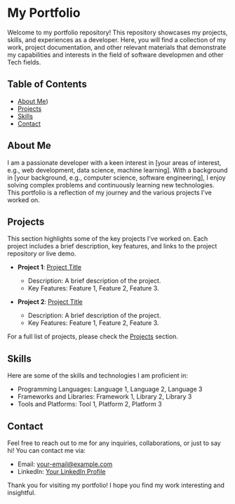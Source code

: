 # My Portfolio

Welcome to my portfolio repository! This repository showcases my projects, skills, and experiences as a developer. Here, you will find a collection of my work, project documentation, and other relevant materials that demonstrate my capabilities and interests in the field of software developmen and other Tech fields.

## Table of Contents
- [About Me](https://mays-m.github.io/portfolio/#about))
- [Projects](#projects)
- [Skills](#skills)
- [Contact](#contact)

## About Me
I am a passionate developer with a keen interest in [your areas of interest, e.g., web development, data science, machine learning]. With a background in [your background, e.g., computer science, software engineering], I enjoy solving complex problems and continuously learning new technologies. This portfolio is a reflection of my journey and the various projects I've worked on.

## Projects
This section highlights some of the key projects I've worked on. Each project includes a brief description, key features, and links to the project repository or live demo.

- **Project 1**: [Project Title](link-to-repo)
  - Description: A brief description of the project.
  - Key Features: Feature 1, Feature 2, Feature 3.

- **Project 2**: [Project Title](link-to-repo)
  - Description: A brief description of the project.
  - Key Features: Feature 1, Feature 2, Feature 3.

For a full list of projects, please check the [Projects](link-to-projects-section) section.

## Skills
Here are some of the skills and technologies I am proficient in:
- Programming Languages: Language 1, Language 2, Language 3
- Frameworks and Libraries: Framework 1, Library 2, Library 3
- Tools and Platforms: Tool 1, Platform 2, Platform 3

## Contact
Feel free to reach out to me for any inquiries, collaborations, or just to say hi! You can contact me via:
- Email: [your-email@example.com](mailto:your-email@example.com)
- LinkedIn: [Your LinkedIn Profile](link-to-linkedin)

Thank you for visiting my portfolio! I hope you find my work interesting and insightful.

